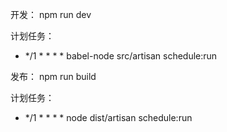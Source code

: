 开发：
npm run dev

计划任务：
* */1 * * * * babel-node src/artisan schedule:run

发布：
npm run build

计划任务：
* */1 * * * * node dist/artisan schedule:run